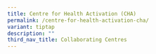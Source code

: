 ```yaml
---
title: Centre for Health Activation (CHA)
permalink: /centre-for-health-activation-cha/
variant: tiptap
description: ""
third_nav_title: Collaborating Centres
---
```

<p></p>